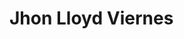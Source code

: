 # Jhon Lloyd Viernes

<!--
![Alt text](https://spotify-recently-played-readme.vercel.app/api?user=31t2ncx2kmmhwmh5mki2hs7d2gze&count={count})
-->

